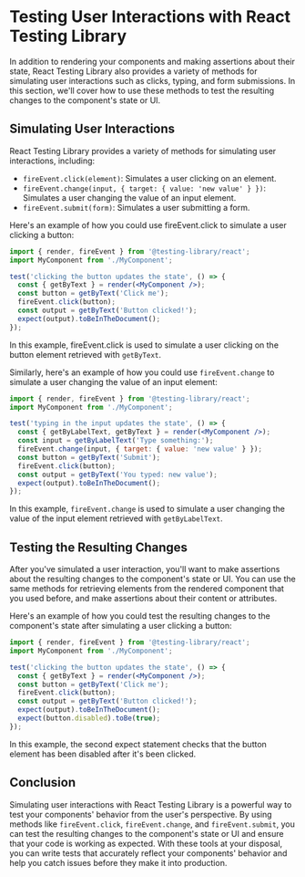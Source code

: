 # Testing User Interactions with React Testing Library
In addition to rendering your components and making assertions about their state, React Testing Library also provides a variety of methods for simulating user interactions such as clicks, typing, and form submissions. In this section, we'll cover how to use these methods to test the resulting changes to the component's state or UI.

## Simulating User Interactions
React Testing Library provides a variety of methods for simulating user interactions, including:

- `fireEvent.click(element)`: Simulates a user clicking on an element.
- `fireEvent.change(input, { target: { value: 'new value' } })`: Simulates a user changing the value of an input element.
- `fireEvent.submit(form)`: Simulates a user submitting a form.

Here's an example of how you could use fireEvent.click to simulate a user clicking a button:

```jsx
import { render, fireEvent } from '@testing-library/react';
import MyComponent from './MyComponent';

test('clicking the button updates the state', () => {
  const { getByText } = render(<MyComponent />);
  const button = getByText('Click me');
  fireEvent.click(button);
  const output = getByText('Button clicked!');
  expect(output).toBeInTheDocument();
});
```
In this example, fireEvent.click is used to simulate a user clicking on the button element retrieved with `getByText`.

Similarly, here's an example of how you could use `fireEvent.change` to simulate a user changing the value of an input element:

```jsx
import { render, fireEvent } from '@testing-library/react';
import MyComponent from './MyComponent';

test('typing in the input updates the state', () => {
  const { getByLabelText, getByText } = render(<MyComponent />);
  const input = getByLabelText('Type something:');
  fireEvent.change(input, { target: { value: 'new value' } });
  const button = getByText('Submit');
  fireEvent.click(button);
  const output = getByText('You typed: new value');
  expect(output).toBeInTheDocument();
});
```

In this example, `fireEvent.change` is used to simulate a user changing the value of the input element retrieved with `getByLabelText`.

## Testing the Resulting Changes
After you've simulated a user interaction, you'll want to make assertions about the resulting changes to the component's state or UI. You can use the same methods for retrieving elements from the rendered component that you used before, and make assertions about their content or attributes.

Here's an example of how you could test the resulting changes to the component's state after simulating a user clicking a button:

```jsx
import { render, fireEvent } from '@testing-library/react';
import MyComponent from './MyComponent';

test('clicking the button updates the state', () => {
  const { getByText } = render(<MyComponent />);
  const button = getByText('Click me');
  fireEvent.click(button);
  const output = getByText('Button clicked!');
  expect(output).toBeInTheDocument();
  expect(button.disabled).toBe(true);
});
```

In this example, the second expect statement checks that the button element has been disabled after it's been clicked.

## Conclusion
Simulating user interactions with React Testing Library is a powerful way to test your components' behavior from the user's perspective. By using methods like `fireEvent.click`, `fireEvent.change`, and `fireEvent.submit`, you can test the resulting changes to the component's state or UI and ensure that your code is working as expected. With these tools at your disposal, you can write tests that accurately reflect your components' behavior and help you catch issues before they make it into production.